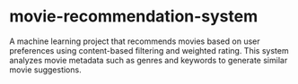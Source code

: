 # movie-recommendation-system
A machine learning project that recommends movies based on user preferences using content-based filtering and weighted rating. This system analyzes movie metadata such as genres and keywords to generate similar movie suggestions.
